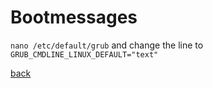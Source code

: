 Bootmessages
============

`nano /etc/default/grub` and change the line to `GRUB_CMDLINE_LINUX_DEFAULT="text"`

[back](./)

